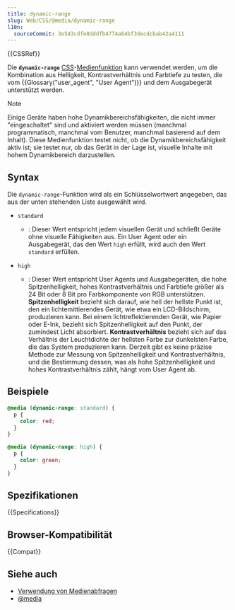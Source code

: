 ```yaml
---
title: dynamic-range
slug: Web/CSS/@media/dynamic-range
l10n:
  sourceCommit: 3e543cdfe8dddfb4774a64bf3decdcbab42a4111
---
```


{{CSSRef}}

Die **`dynamic-range`** [CSS](/de/docs/Web/CSS)-[Medienfunktion](/de/docs/Web/CSS/@media#media_features) kann verwendet werden, um die Kombination aus Helligkeit, Kontrastverhältnis und Farbtiefe zu testen, die vom {{Glossary("user_agent", "User Agent")}} und dem Ausgabegerät unterstützt werden.

> [!NOTE]
> Einige Geräte haben hohe Dynamikbereichsfähigkeiten, die nicht immer "eingeschaltet" sind und aktiviert werden müssen (manchmal programmatisch, manchmal vom Benutzer, manchmal basierend auf dem Inhalt). Diese Medienfunktion testet nicht, ob die Dynamikbereichsfähigkeit aktiv ist; sie testet nur, ob das Gerät in der Lage ist, visuelle Inhalte mit hohem Dynamikbereich darzustellen.

## Syntax

Die `dynamic-range`-Funktion wird als ein Schlüsselwortwert angegeben, das aus der unten stehenden Liste ausgewählt wird.

- `standard`

  - : Dieser Wert entspricht jedem visuellen Gerät und schließt Geräte ohne visuelle Fähigkeiten aus. Ein User Agent oder ein Ausgabegerät, das den Wert `high` erfüllt, wird auch den Wert `standard` erfüllen.

- `high`
  - : Dieser Wert entspricht User Agents und Ausgabegeräten, die hohe Spitzenhelligkeit, hohes Kontrastverhältnis und Farbtiefe größer als 24 Bit oder 8 Bit pro Farbkomponente von RGB unterstützen. **Spitzenhelligkeit** bezieht sich darauf, wie hell der hellste Punkt ist, den ein lichtemittierendes Gerät, wie etwa ein LCD-Bildschirm, produzieren kann. Bei einem lichtreflektierenden Gerät, wie Papier oder E-Ink, bezieht sich Spitzenhelligkeit auf den Punkt, der zumindest Licht absorbiert. **Kontrastverhältnis** bezieht sich auf das Verhältnis der Leuchtdichte der hellsten Farbe zur dunkelsten Farbe, die das System produzieren kann. Derzeit gibt es keine präzise Methode zur Messung von Spitzenhelligkeit und Kontrastverhältnis, und die Bestimmung dessen, was als hohe Spitzenhelligkeit und hohes Kontrastverhältnis zählt, hängt vom User Agent ab.

## Beispiele

```css
@media (dynamic-range: standard) {
  p {
    color: red;
  }
}

@media (dynamic-range: high) {
  p {
    color: green;
  }
}
```

## Spezifikationen

{{Specifications}}

## Browser-Kompatibilität

{{Compat}}

## Siehe auch

- [Verwendung von Medienabfragen](/de/docs/Web/CSS/CSS_media_queries/Using_media_queries)
- [@media](/de/docs/Web/CSS/@media)
